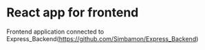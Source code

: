 # React app for frontend

Frontend application connected to Express_Backend(https://github.com/Simbamon/Express_Backend)
